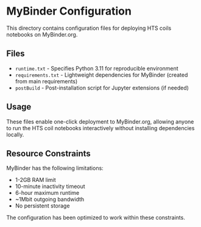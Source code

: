 # MyBinder Configuration

This directory contains configuration files for deploying HTS coils notebooks on MyBinder.org.

## Files

- `runtime.txt` - Specifies Python 3.11 for reproducible environment
- `requirements.txt` - Lightweight dependencies for MyBinder (created from main requirements)
- `postBuild` - Post-installation script for Jupyter extensions (if needed)

## Usage

These files enable one-click deployment to MyBinder.org, allowing anyone to run the HTS coil notebooks interactively without installing dependencies locally.

## Resource Constraints

MyBinder has the following limitations:
- 1-2GB RAM limit
- 10-minute inactivity timeout  
- 6-hour maximum runtime
- ~1Mbit outgoing bandwidth
- No persistent storage

The configuration has been optimized to work within these constraints.